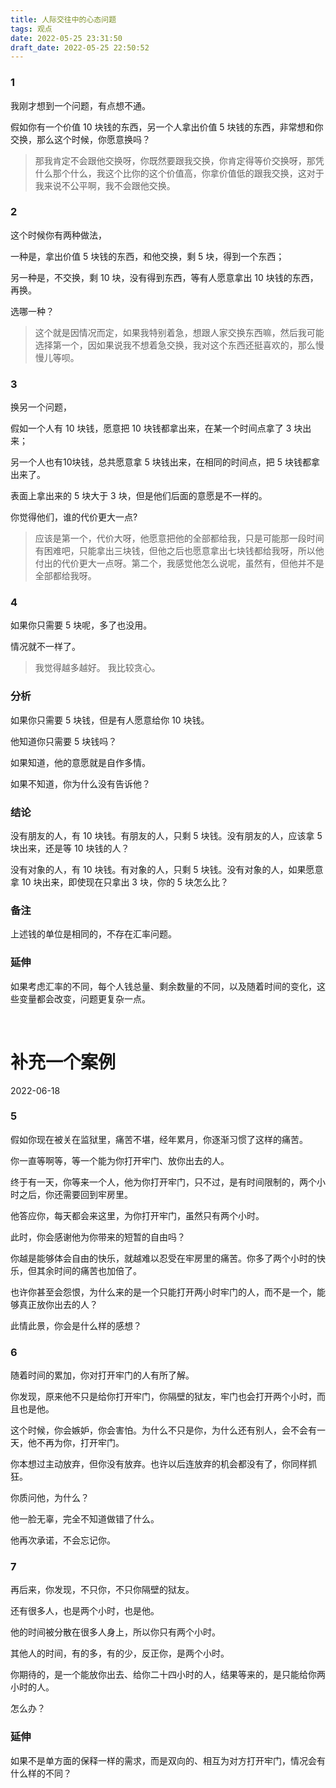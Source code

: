 ```yaml
---
title: 人际交往中的心态问题
tags: 观点
date: 2022-05-25 23:31:50
draft_date: 2022-05-25 22:50:52
---
```



### 1

我刚才想到一个问题，有点想不通。

假如你有一个价值 10 块钱的东西，另一个人拿出价值 5 块钱的东西，非常想和你交换，那么这个时候，你愿意换吗？

> 那我肯定不会跟他交换呀，你既然要跟我交换，你肯定得等价交换呀，那凭什么那个什么，我这个比你的这个价值高，你拿价值低的跟我交换，这对于我来说不公平啊，我不会跟他交换。

### 2

这个时候你有两种做法，

一种是，拿出价值 5 块钱的东西，和他交换，剩 5 块，得到一个东西；

另一种是，不交换，剩 10 块，没有得到东西，等有人愿意拿出 10 块钱的东西，再换。

选哪一种？

> 这个就是因情况而定，如果我特别着急，想跟人家交换东西嘛，然后我可能选择第一个，因如果说我不想着急交换，我对这个东西还挺喜欢的，那么慢慢儿等呗。

### 3

换另一个问题，

假如一个人有 10 块钱，愿意把 10 块钱都拿出来，在某一个时间点拿了 3 块出来；

另一个人也有10块钱，总共愿意拿 5 块钱出来，在相同的时间点，把 5 块钱都拿出来了。

表面上拿出来的 5 块大于 3 块，但是他们后面的意愿是不一样的。

你觉得他们，谁的代价更大一点?

> 应该是第一个，代价大呀，他愿意把他的全部都给我，只是可能那一段时间有困难吧，只能拿出三块钱，但他之后也愿意拿出七块钱都给我呀，所以他付出的代价更大一点呀。第二个，我感觉他怎么说呢，虽然有，但他并不是全部都给我呀。

### 4 

如果你只需要 5 块呢，多了也没用。

情况就不一样了。

> 我觉得越多越好。
> 我比较贪心。

### 分析

如果你只需要 5 块钱，但是有人愿意给你 10 块钱。

他知道你只需要 5 块钱吗？

如果知道，他的意愿就是自作多情。

如果不知道，你为什么没有告诉他？

### 结论

没有朋友的人，有 10 块钱。有朋友的人，只剩 5 块钱。没有朋友的人，应该拿 5 块出来，还是等 10 块钱的人？

没有对象的人，有 10 块钱。有对象的人，只剩 5 块钱。没有对象的人，如果愿意拿 10 块出来，即使现在只拿出 3 块，你的 5 块怎么比？

### 备注

上述钱的单位是相同的，不存在汇率问题。

### 延伸

如果考虑汇率的不同，每个人钱总量、剩余数量的不同，以及随着时间的变化，这些变量都会改变，问题更复杂一点。

<br>

# 补充一个案例

<div class="time">2022-06-18</div>

### 5

假如你现在被关在监狱里，痛苦不堪，经年累月，你逐渐习惯了这样的痛苦。

你一直等啊等，等一个能为你打开牢门、放你出去的人。

终于有一天，你等来一个人，他为你打开牢门，只不过，是有时间限制的，两个小时之后，你还需要回到牢房里。

他答应你，每天都会来这里，为你打开牢门，虽然只有两个小时。

此时，你会感谢他为你带来的短暂的自由吗？

你越是能够体会自由的快乐，就越难以忍受在牢房里的痛苦。你多了两个小时的快乐，但其余时间的痛苦也加倍了。

也许你甚至会怨恨，为什么来的是一个只能打开两小时牢门的人，而不是一个，能够真正放你出去的人？

此情此景，你会是什么样的感想？

### 6

随着时间的累加，你对打开牢门的人有所了解。

你发现，原来他不只是给你打开牢门，你隔壁的狱友，牢门也会打开两个小时，而且也是他。

这个时候，你会嫉妒，你会害怕。为什么不只是你，为什么还有别人，会不会有一天，他不再为你，打开牢门。

你本想过主动放弃，但你没有放弃。也许以后连放弃的机会都没有了，你同样抓狂。

你质问他，为什么？

他一脸无辜，完全不知道做错了什么。

他再次承诺，不会忘记你。

### 7

再后来，你发现，不只你，不只你隔壁的狱友。

还有很多人，也是两个小时，也是他。

他的时间被分散在很多人身上，所以你只有两个小时。

其他人的时间，有的多，有的少，反正你，是两个小时。

你期待的，是一个能放你出去、给你二十四小时的人，结果等来的，是只能给你两小时的人。

怎么办？

### 延伸

如果不是单方面的保释一样的需求，而是双向的、相互为对方打开牢门，情况会有什么样的不同？
